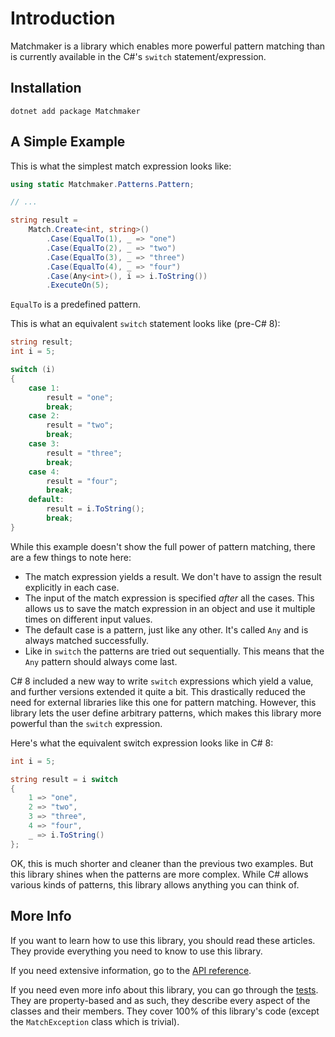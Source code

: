 # Introduction

Matchmaker is a library which enables more powerful pattern matching than is currently available in the C#'s `switch`
statement/expression.

## Installation

```
dotnet add package Matchmaker
```

## A Simple Example

This is what the simplest match expression looks like:

```c#
using static Matchmaker.Patterns.Pattern;

// ...

string result =
    Match.Create<int, string>()
        .Case(EqualTo(1), _ => "one")
        .Case(EqualTo(2), _ => "two")
        .Case(EqualTo(3), _ => "three")
        .Case(EqualTo(4), _ => "four")
        .Case(Any<int>(), i => i.ToString())
        .ExecuteOn(5);
```

`EqualTo` is a predefined pattern.

This is what an equivalent `switch` statement looks like (pre-C# 8):

```c#
string result;
int i = 5;

switch (i)
{
    case 1:
        result = "one";
        break;
    case 2:
        result = "two";
        break;
    case 3:
        result = "three";
        break;
    case 4:
        result = "four";
        break;
    default:
        result = i.ToString();
        break;
}
```

While this example doesn't show the full power of pattern matching, there are a few things to note here:

- The match expression yields a result. We don't have to assign the result explicitly in each case.
- The input of the match expression is specified _after_ all the cases. This allows us to save the match expression in
an object and use it multiple times on different input values.
- The default case is a pattern, just like any other. It's called `Any` and is always matched successfully.
- Like in `switch` the patterns are tried out sequentially. This means that the `Any` pattern should always come last.

C# 8 included a new way to write `switch` expressions which yield a value, and further versions extended it quite a bit.
This drastically reduced the need for external libraries like this one for pattern matching. However, this library lets
the user define arbitrary patterns, which makes this library more powerful than the `switch` expression.

Here's what the equivalent switch expression looks like in C# 8:

```c#
int i = 5;

string result = i switch
{
    1 => "one",
    2 => "two",
    3 => "three",
    4 => "four",
    _ => i.ToString()
};
```

OK, this is much shorter and cleaner than the previous two examples. But this library shines when the patterns are more
complex. While C# allows various kinds of patterns, this library allows anything you can think of.

## More Info

If you want to learn how to use this library, you should read these articles. They provide everything you need to know
to use this library.

If you need extensive information, go to the [API reference](api/index.md).

If you need even more info about this library, you can go through the
[tests](https://github.com/TolikPylypchuk/Matchmaker/Matchmaker.Tests). They are property-based and as such, they
describe every aspect of the classes and their members. They cover 100% of this library's code (except the
`MatchException` class which is trivial).
